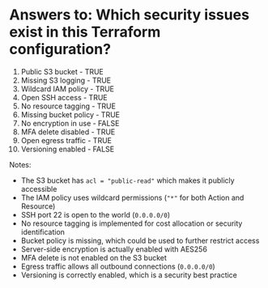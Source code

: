 # Answers to: Which security issues exist in this Terraform configuration?

1. Public S3 bucket - TRUE
2. Missing S3 logging - TRUE
3. Wildcard IAM policy - TRUE
4. Open SSH access - TRUE
5. No resource tagging - TRUE
6. Missing bucket policy - TRUE
7. No encryption in use - FALSE
8. MFA delete disabled - TRUE
9. Open egress traffic - TRUE
10. Versioning enabled - FALSE

Notes:
- The S3 bucket has `acl = "public-read"` which makes it publicly accessible
- The IAM policy uses wildcard permissions (`"*"` for both Action and Resource)
- SSH port 22 is open to the world (`0.0.0.0/0`)
- No resource tagging is implemented for cost allocation or security identification
- Bucket policy is missing, which could be used to further restrict access
- Server-side encryption is actually enabled with AES256
- MFA delete is not enabled on the S3 bucket
- Egress traffic allows all outbound connections (`0.0.0.0/0`)
- Versioning is correctly enabled, which is a security best practice